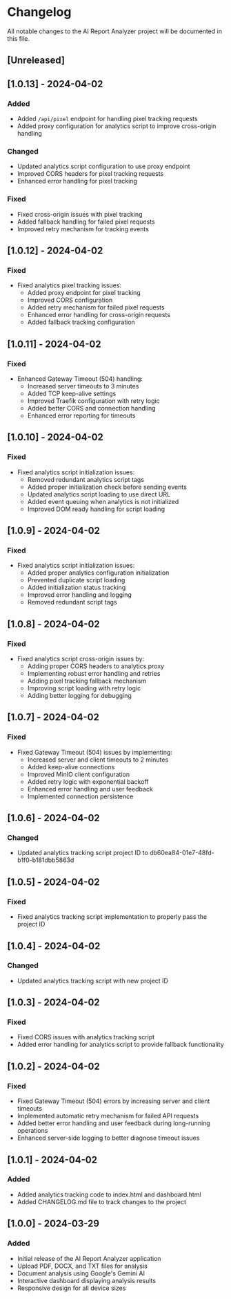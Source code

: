 # Changelog

All notable changes to the AI Report Analyzer project will be documented in this file.

## [Unreleased]

## [1.0.13] - 2024-04-02

### Added
- Added `/api/pixel` endpoint for handling pixel tracking requests
- Added proxy configuration for analytics script to improve cross-origin handling

### Changed
- Updated analytics script configuration to use proxy endpoint
- Improved CORS headers for pixel tracking requests
- Enhanced error handling for pixel tracking

### Fixed
- Fixed cross-origin issues with pixel tracking
- Added fallback handling for failed pixel requests
- Improved retry mechanism for tracking events

## [1.0.12] - 2024-04-02

### Fixed
- Fixed analytics pixel tracking issues:
  - Added proxy endpoint for pixel tracking
  - Improved CORS configuration
  - Added retry mechanism for failed pixel requests
  - Enhanced error handling for cross-origin requests
  - Added fallback tracking configuration

## [1.0.11] - 2024-04-02

### Fixed
- Enhanced Gateway Timeout (504) handling:
  - Increased server timeouts to 3 minutes
  - Added TCP keep-alive settings
  - Improved Traefik configuration with retry logic
  - Added better CORS and connection handling
  - Enhanced error reporting for timeouts

## [1.0.10] - 2024-04-02

### Fixed
- Fixed analytics script initialization issues:
  - Removed redundant analytics script tags
  - Added proper initialization check before sending events
  - Updated analytics script loading to use direct URL
  - Added event queuing when analytics is not initialized
  - Improved DOM ready handling for script loading

## [1.0.9] - 2024-04-02

### Fixed
- Fixed analytics script initialization issues:
  - Added proper analytics configuration initialization
  - Prevented duplicate script loading
  - Added initialization status tracking
  - Improved error handling and logging
  - Removed redundant script tags

## [1.0.8] - 2024-04-02

### Fixed
- Fixed analytics script cross-origin issues by:
  - Adding proper CORS headers to analytics proxy
  - Implementing robust error handling and retries
  - Adding pixel tracking fallback mechanism
  - Improving script loading with retry logic
  - Adding better logging for debugging

## [1.0.7] - 2024-04-02

### Fixed
- Fixed Gateway Timeout (504) issues by implementing:
  - Increased server and client timeouts to 2 minutes
  - Added keep-alive connections
  - Improved MinIO client configuration
  - Added retry logic with exponential backoff
  - Enhanced error handling and user feedback
  - Implemented connection persistence

## [1.0.6] - 2024-04-02

### Changed
- Updated analytics tracking script project ID to db60ea84-01e7-48fd-b1f0-b181dbb5863d

## [1.0.5] - 2024-04-02

### Fixed
- Fixed analytics tracking script implementation to properly pass the project ID

## [1.0.4] - 2024-04-02

### Changed
- Updated analytics tracking script with new project ID

## [1.0.3] - 2024-04-02

### Fixed
- Fixed CORS issues with analytics tracking script
- Added error handling for analytics script to provide fallback functionality

## [1.0.2] - 2024-04-02

### Fixed
- Fixed Gateway Timeout (504) errors by increasing server and client timeouts
- Implemented automatic retry mechanism for failed API requests
- Added better error handling and user feedback during long-running operations
- Enhanced server-side logging to better diagnose timeout issues

## [1.0.1] - 2024-04-02

### Added
- Added analytics tracking code to index.html and dashboard.html
- Added CHANGELOG.md file to track changes to the project

## [1.0.0] - 2024-03-29

### Added
- Initial release of the AI Report Analyzer application
- Upload PDF, DOCX, and TXT files for analysis
- Document analysis using Google's Gemini AI
- Interactive dashboard displaying analysis results
- Responsive design for all device sizes 